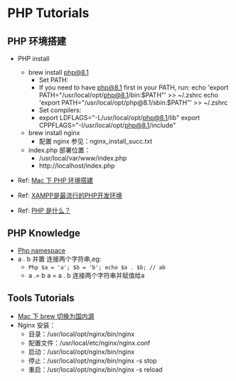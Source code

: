 # PHP Tutorials

## PHP 环境搭建
- PHP install 
  - brew install php@8.1
    - Set PATH:
    - If you need to have php@8.1 first in your PATH, run:
      echo 'export PATH="/usr/local/opt/php@8.1/bin:$PATH"' >> ~/.zshrc
      echo 'export PATH="/usr/local/opt/php@8.1/sbin:$PATH"' >> ~/.zshrc
    - Set compilers:
    - export LDFLAGS="-L/usr/local/opt/php@8.1/lib"
      export CPPFLAGS="-I/usr/local/opt/php@8.1/include"
  - brew install nginx 
    - 配置 nginx 参见：nginx_install_succ.txt
  - index.php 部署位置：
    - /usr/local/var/www/index.php
    - http://localhost/index.php

- Ref: [Mac 下 PHP 环境搭建](https://www.cnblogs.com/duyuanshang/p/php_dev_m1.html)
- Ref: [XAMPP是最流行的PHP开发环境](https://www.apachefriends.org/zh_cn/index.html)
- Ref: [PHP 是什么？](https://www.php.net/manual/zh/intro-whatis.php)


## PHP Knowledge
- [Php namespace](https://www.runoob.com/php/php-namespace.html)
- a . b 并置 连接两个字符串,eg: 
  - ```Php $a = 'a'; $b = 'b'; echo $a . $b; // ab```
  - a .= b  a = a . b 连接两个字符串并赋值给a



## Tools Tutorials
- [Mac 下 brew 切换为国内源](https://cloud.tencent.com/developer/article/1614039)
- Nginx 安装：
  - 目录：/usr/local/opt/nginx/bin/nginx
  - 配置文件：/usr/local/etc/nginx/nginx.conf
  - 启动：/usr/local/opt/nginx/bin/nginx
  - 停止：/usr/local/opt/nginx/bin/nginx -s stop
  - 重启：/usr/local/opt/nginx/bin/nginx -s reload